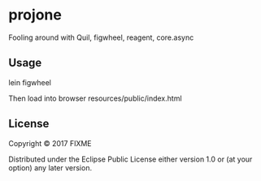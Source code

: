 # projone

Fooling around with Quil, figwheel, reagent, core.async

## Usage

lein figwheel

Then load into browser resources/public/index.html

## License

Copyright © 2017 FIXME

Distributed under the Eclipse Public License either version 1.0 or (at
your option) any later version.
